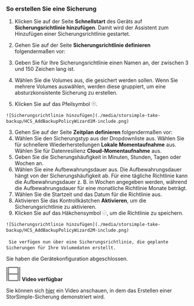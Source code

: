<!--author=alkohli last changed: 9/17/15-->

### So erstellen Sie eine Sicherung

1. Klicken Sie auf der Seite **Schnellstart** des Geräts auf **Sicherungsrichtlinie hinzufügen**. Damit wird der Assistent zum Hinzufügen einer Sicherungsrichtlinie gestartet. 

2. Gehen Sie auf der Seite **Sicherungsrichtlinie definieren** folgendermaßen vor:
  1. Geben Sie für Ihre Sicherungsrichtlinie einen Namen an, der zwischen 3 und 150 Zeichen lang ist.
  2. Wählen Sie die Volumes aus, die gesichert werden sollen. Wenn Sie mehrere Volumes auswählen, werden diese gruppiert, um eine absturzkonsistente Sicherung zu erstellen.
  3. Klicken Sie auf das Pfeilsymbol ![Pfeilsymbol](./media/storsimple-take-backup/HCS_ArrowIcon-include.png). 
  
    ![Sicherungsrichtlinie hinzufügen](./media/storsimple-take-backup/HCS_AddBackupPolicyWizard1M-include.png)

3. Gehen Sie auf der Seite **Zeitplan definieren** folgendermaßen vor:
  1. Wählen Sie den Sicherungstyp aus der Dropdownliste aus. Wählen Sie für schnellere Wiederherstellungen **Lokale Momentaufnahme** aus. Wählen Sie für Datenresilienz **Cloud-Momentaufnahme** aus.
  2. Geben Sie die Sicherungshäufigkeit in Minuten, Stunden, Tagen oder Wochen an.
  3. Wählen Sie eine Aufbewahrungsdauer aus. Die Aufbewahrungsdauer hängt von der Sicherungshäufigkeit ab. Für eine tägliche Richtlinie kann die Aufbewahrungsdauer z. B. in Wochen angegeben werden, während die Aufbewahrungsdauer für eine monatliche Richtlinie Monate beträgt.
  4. Wählen Sie die Startzeit und das Datum für die Richtlinie aus.
  5. Aktivieren Sie das Kontrollkästchen **Aktivieren**, um die Sicherungsrichtlinie zu aktivieren. 
  6. Klicken Sie auf das Häkchensymbol ![Häkchensymbol](./media/storsimple-take-backup/HCS_CheckIcon-include.png), um die Richtlinie zu speichern.

    ![Sicherungsrichtlinie hinzufügen](./media/storsimple-take-backup/HCS_AddBackupPolicyWizard2M-include.png)
 
     Sie verfügen nun über eine Sicherungsrichtlinie, die geplante Sicherungen für Ihre Volumedaten erstellt.

Sie haben die Gerätekonfiguration abgeschlossen.

![Video verfügbar](./media/storsimple-take-backup/Video_icon.png) **Video verfügbar**

Sie können sich [hier](https://azure.microsoft.com/documentation/videos/take-a-storsimple-backup/) ein Video anschauen, in dem das Erstellen einer StorSimple-Sicherung demonstriert wird.

<!---HONumber=AcomDC_0128_2016-->